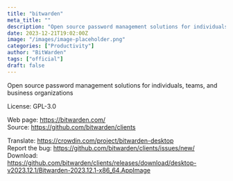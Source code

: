 ```yaml
---
title: "bitwarden"
meta_title: ""
description: "Open source password management solutions for individuals, teams, and business organizations."
date: 2023-12-21T19:02:00Z
image: "/images/image-placeholder.png"
categories: ["Productivity"]
author: "BitWarden"
tags: ["official"]
draft: false
---
```


Open source password management solutions for individuals, teams, and business organizations

License: GPL-3.0

Web page: https://bitwarden.com/  
Source: https://github.com/bitwarden/clients

Translate: https://crowdin.com/project/bitwarden-desktop  
Report the bug: https://github.com/bitwarden/clients/issues/new/  
Download: https://github.com/bitwarden/clients/releases/download/desktop-v2023.12.1/Bitwarden-2023.12.1-x86_64.AppImage
